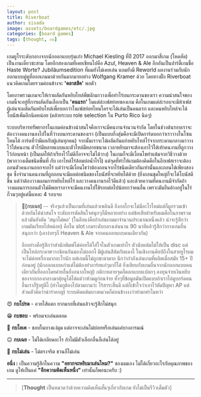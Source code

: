 ```yaml
---
layout: post
title: Riverboat
author: sisada
image: assets/boardgames/etc/.jpg
categories: [board games]
tags: [thought, กบ]
---
```

เกมยูโรระดับกลางจากนักออกแบบรุ่นเก๋า Michael Kiesling ที่ปี 2017 ออกมาสี่เกม (โหดสัด) เป็นงานเดี่ยวซะสาม โดยอีกสองเกมที่เคยเขียนไปคือ Azul, Heaven & Ale อีกอันเป็นปาร์ตี้เกมชื่อ Haste Worte? Jubiläumsedition ที่ผมยังไม่เคยเล่น แถมยังมี Reworld ผลงานร่วมกับนักออกแบบคู่หูที่ออกเกมมาด้วยกันมากมายอย่าง Wolfgang Kramer ด้วย โดยทางฝั่ง Riverboat แนวคิดเกมโดยรวมค่อนข้างจะ **'คลาสสิค'** พอตัว

โดยภาพรวมเกมจะให้เราผลัดกันหยิบไทล์พืชผักมาวางเพื่อทำไร่บนกระดานของเรา ความน่าสนใจของเกมนี้จะอยู่ที่การผลัดกันเลือกเป็น **'คนแรก'** ในแต่ล่ะเฟสย่อยของเกม คือในเกมแต่ล่ะรอบจะมีห้าเฟส ผู้เล่นจะผลัดกันหยิบไทล์เพื่อบอกว่าในเฟสย่อยไหนใครจะได้เล่นเป็นคนแรก และคนหยิบไทล์จะได้โบนัสเพิ่มอีกนิดหน่อย (คล้ายระบบ role selection ใน Purto Rico นิดๆ)

ระบบบริหารทรัพยากรในเกมค่อนข้างน่าสนใจคือเราจะมีคนงานจำนวนจำกัด โดยในช่วงต้นรอบเราจะต้องวางคนงานลงไปในที่ว่างบนกระดานของเรา (เป็นแบบกึ่งสุ่มคือจะมีเปิดการ์ดบอกว่าเราวางในโซนไหนได้ การ์ดที่ว่ามีผลกับผู้เล่นทุกคน) จากนั้นเราจะได้ผลัดกันแย่งหยิบไทล์ไร่จากกระดานกลางมาวางไว้ใต้คนงาน ตัวไร่มีหลายแบบและตัวไทล์มีหลายขนาด เวลาหยิบมาจะต้องเอาไว้ใต้เท้าคนงานที่ถูกวางไว้ก่อนหน้า (เป็นผลให้ถ้าเรียงไว้ไม่ดีก็อาจจะไม่ได้วาง) ในเกมก็จะมีเงื่อนไขทำแต้มจากวิธีวางด้วย (พวกวางเต็มชนิดพื้นที่ กับ เอาไทล์ไร่ล้อมบ่อน้ำไรงี้) แต่จุดที่ทำให้เกมต้องคิดคือในอีกเฟสเราจะต้องถอนตัวคนงานออกจากไร่ แต่ว่าจะมีเงื่อนไขว่าต้องถอนจากไร่ชนิดเดียวกันเท่านั้นและถอนได้เพียงสองชุด ซึ่งจำนวนคนงานที่ถูกถอนจะมีผลต่อชนิดของโบนัสที่จะหยิบได้ด้วย (ยิ่งถอนชุดใหญ่ก็จะได้โบนัสดีขึ้น แต่ว่าต้องวางแผนการหยิบไทล์ไร่ และวางคนงานรอไว้ดีแล้ว) และด้วยความที่คนงานมีจำกัดถ้าวางแผนการถอนตัวไม่ดีพอเราอาจจะมีคนงานไปใช้รอบต่อไปน้อยกว่าคนอื่น เพราะมันยืนค้างอยู่ในไร่ ก็วนๆอยู่แค่นี้แหละ 4 รอบจบ

> 🐸**[กบเฉย]** -- จริงๆแล้วเป็นเกมที่เล่นแล้วเพลินดี ถึงกลไกจะไม่มีอะไรใหม่แต่ก็ผูกรวมเข้าด้วยกันได้น่าสนใจ ระดับการตัดสินใจสนุกๆก็มีหลายอย่าง แต่ข้อเสียสำหรับผมคือในภาพรวมแล้วมันยังดัน 'สนุกไม่พอ' (ในอีกแง่คือถ้าเล่นเกมมาจำนวนประมาณหนึ่งแล้ว น่าจะรู้สึกว่าเกมมันเรียบไปหน่อย) คือใน slot เกมระดับกลางเล่นนาน 90 นาทีแล้วรู้สึกว่ากางเกมอื่นสนุกกว่า (เอาง่ายๆก็ Heaven & Ale จากคนออกแบบคนเดียวกัน)
> 
> อีกอย่างคือรู้สึกว่าสำนักพิมพ์ไม่ค่อยได้ใส่ใจในตัวเกมเท่าไร ตัวนับแต้มไม่ให้เป็น disc แต่เป็นไทล์กระดาษวางซ้อนกันมองไม่ออกงี้ มีผู้เล่นสีส้มกับแดงงี้ ในเชิงงานศิลป์ถึงในสายยูโรผมจะไม่ค่อยเรื่องมากอะไรนัก แต่เกมนี้ไม่ถูกชะตามาก นึกว่ากำลังเล่นเกมที่ผลิตเมื่อสมัย 15+ ปีก่อนอยู่ (นักออกแบบเก๋าแต่ไม่ต้องทำอาร์ทแก่ๆมาก็ได้ ยิ่งเทียบกับเกมอื่นจากนักออกแบบคนเดียวกันที่ออกโดยค่ายอื่นยิ่งอนาถใหญ่) กติกาหลายจุดก็ตลกแบบแปลกๆ ลงทุนจ่ายเงินหยิบของจากกองกลางมาคุ้ยดูได้ได้แต่วาห้ามดูก่อนจ่าย ทั้งๆที่ข้อมูลมันเปิดแบบถ้าเราไล่ดูบอร์ดคนอื่นเราก็รู้อยู่ดีงี้ (ทำไมกูต้องไปตามถามว่ะ ไร้สาระสิ้นดี แต่ก็เข้าใจว่าเอาไว้ตัดปัญหา AP แต่ส่วนตัวคิดว่าน่ารำคาญ) ระบบคิดแต้มบางหมวดก็ค่อนข้างงงว่าทำมาทำไมหว่า


😍 **กบโปรด** - อวยไส้แตก ยากมากที่เล่นแล้วจะรู้สึกไม่สนุก

😁 **กบชอบ** - พร้อมจะเล่นตลอด

🙂 **กบโอเค** - ชอบในบางแง่มุม แต่อาจจะเล่นไม่บ่อยหรือเล่นแค่บางอารมณ์

😐 **กบเฉย** - ไม่ได้เกลียดอะไร ถ้าไม่มีตัวเลือกอื่นก็เล่นได้อยู่

🖕 **กบไม่เล่น** - ไม่ตรงจริต ชวนก็ไม่เล่น

**อนึ่ง :** เป็นความรู้สึกในความ **"อยากจะหยิบมาเล่นไหม?"** ของผมเอง ไม่ได้เกี่ยวอะไรกับคุณภาพของเกม ดูให้เป็นแค่ **"อีกความคิดเห็นหนึ่ง"** เท่านั้นก็พอนะครับ :)



---



> 
> [**Thought** เป็นหมวดว่าด้วยความคิดเห็นสั้นๆเกี่ยวกับเกม ยังไม่เป็นรีวิวเต็มตัว]
> 
> 
> 

